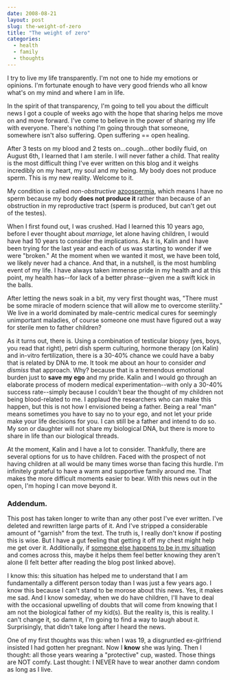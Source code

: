 ```yaml
---
date: 2008-08-21
layout: post
slug: the-weight-of-zero
title: "The weight of zero"
categories:
  - health
  - family
  - thoughts
---
```


I try to live my life transparently. I'm not one to hide my emotions or opinions. I'm fortunate enough to have very good friends who all know what's on my mind and where I am in life.

In the spirit of that transparency, I'm going to tell you about the difficult news I got a couple of weeks ago with the hope that sharing helps me move on and move forward. I've come to believe in the power of sharing my life with everyone. There's nothing I'm going through that someone, somewhere isn't also suffering. Open suffering == open healing.

After 3 tests on my blood and 2 tests on...cough...other bodily fluid, on August 6th, I learned that I am sterile. I will never father a child. That reality is the most difficult thing I've ever written on this blog and it weighs incredibly on my heart, my soul and my being. My body does not produce sperm. This is my new reality. Welcome to it.

My condition is called _non-obstructive_ [azoospermia](http://en.wikipedia.org/wiki/Azoospermia), which means I have no sperm because my body **does not produce it** rather than because of an obstruction in my reproductive tract (sperm is produced, but can't get out of the testes).

When I first found out, I was crushed. Had I learned this 10 years ago, before I ever thought about _marriage_, let alone having children, I would have had 10 years to consider the implications. As it is, Kalin and I have been trying for the last year and each of us was starting to wonder if we were "broken." At the moment when we wanted it most, we have been told, we likely never had a chance. And that, in a nutshell, is the most humbling event of my life. I have always taken immense pride in my health and at this point, my health has--for lack of a better phrase--given me a swift kick in the balls.

After letting the news soak in a bit, my very first thought was, "There must be some miracle of modern science that will allow me to overcome sterility." We live in a world dominated by male-centric medical cures for seemingly unimportant maladies, of course someone one must have figured out a way for sterile men to father children?

As it turns out, there is. Using a combination of testicular biopsy (yes, boys, you read that right), petri dish sperm culturing, hormone therapy (on Kalin) and in-vitro fertilization, there is a 30-40% chance we could have a baby that is related by DNA to me. It took me about an hour to consider _and dismiss_ that approach. Why? because that is a tremendous emotional burden just to **save my ego** and my pride. Kalin and I would go through an elaborate process of modern medical experimentation--with only a 30-40% success rate--simply because I couldn't bear the thought of my children not being blood-related to me. I applaud the researchers who can make this happen, but this is not how I envisioned being a father. Being a real "man" means sometimes you have to say no to your ego, and not let your pride make your life decisions for you. I can still be a father and intend to do so. My son or daughter will not share my biological DNA, but there is more to share in life than our biological threads.

At the moment, Kalin and I have a lot to consider. Thankfully, there are several options for us to have children. Faced with the prospect of not having children at all would be many times worse than facing this hurdle. I'm infinitely grateful to have a warm and supportive family around me. That makes the more difficult moments easier to bear. With this news out in the open, I'm hoping I can move beyond it.

### Addendum.

This post has taken longer to write than any other post I've ever written. I've deleted and rewritten large parts of it. And I've stripped a considerable amount of "garnish" from the text. The truth is, I really don't know if posting this is wise. But I have a gut feeling that getting it off my chest might help me get over it. Additionally, if [someone else happens to be in my situation](http://www.beagooddad.com/46/i-am-infertile-now-what/) and comes across this, maybe it helps them feel better knowing they aren't alone (I felt better after reading the blog post linked above).

I know this: this situation has helped me to understand that I am fundamentally a different person today than I was just a few years ago. I know this because I can't stand to be morose about this news. Yes, it makes me sad. And I know someday, when we do have children, I'll have to deal with the occasional upwelling of doubts that will come from knowing that I am not the biological father of my kid(s). But the reality is, this is reality. I can't change it, so damn it, I'm going to find a way to laugh about it. Surprisingly, that didn't take long after I heard the news.

One of my first thoughts was this: when I was 19, a disgruntled ex-girlfriend insisted I had gotten her pregnant. Now I **know** she was lying. Then I thought: all those years wearing a "protective" cup, wasted. Those things are NOT comfy. Last thought: I NEVER have to wear another damn condom as long as I live.
